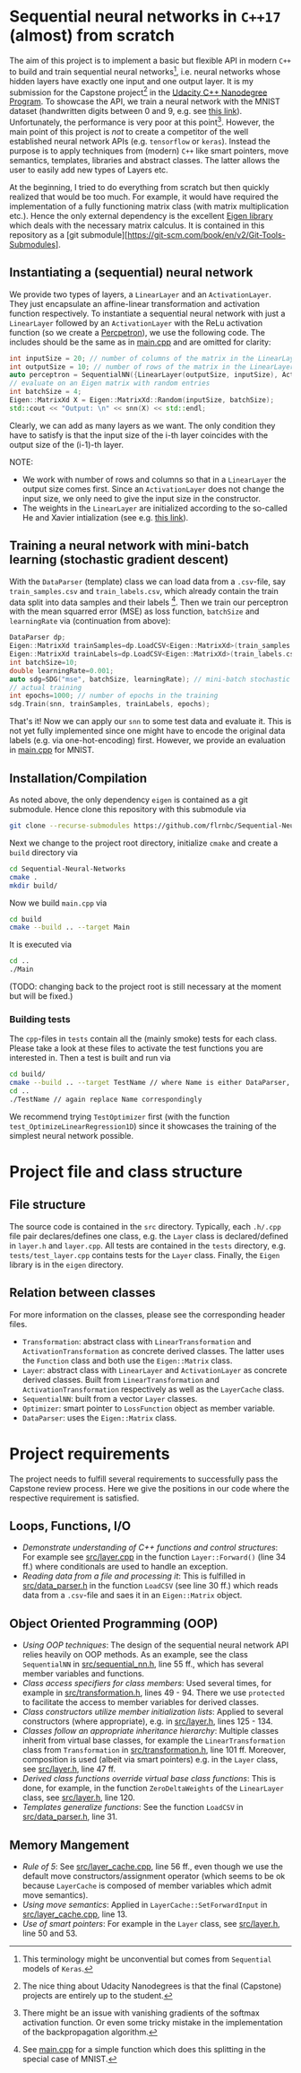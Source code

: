 # Sequential neural networks in `C++17` (almost) from scratch

The aim of this project is to implement a basic but flexible API in modern `C++` to build and train sequential neural networks[^1], i.e. neural networks whose hidden layers have exactly one input and one output layer. It is my submission for the Capstone project[^2] in the [Udacity C++ Nanodegree Program](https://www.udacity.com/course/c-plus-plus-nanodegree--nd213). To showcase the API, we train a neural network with the MNIST dataset (handwritten digits between 0 and 9, e.g. see [this link](http://yann.lecun.com/exdb/mnist/)). Unfortunately, the performance is very poor at this point[^3]. However, the main point of this project is *not* to create a competitor of the well established neural network APIs (e.g. `tensorflow` or `keras`). Instead the purpose is to apply techniques from (modern) `C++` like smart pointers, move semantics, templates, libraries and abstract classes. The latter allows the user to easily add new types of Layers etc.

At the beginning, I tried to do everything from scratch but then quickly realized that would be too much. For example, it would have required the implementation of a fully functioning matrix class (with matrix multiplication etc.). Hence the only external dependency is the excellent [Eigen library](https://eigen.tuxfamily.org/) which deals with the necessary matrix calculus. It is contained in this repository as a [git submodule][https://git-scm.com/book/en/v2/Git-Tools-Submodules].

## Instantiating a (sequential) neural network
We provide two types of layers, a `LinearLayer` and an `ActivationLayer`. They just encapsulate an affine-linear transformation and activation function respectively. To instantiate a sequential neural network with just a `LinearLayer` followed by an `ActivationLayer` with the ReLu activation function (so we create a [Percpetron](https://en.wikipedia.org/wiki/Perceptron)), we use the following code. The includes should be the same as in [main.cpp](main.cpp) and are omitted for clarity:

```C++
int inputSize = 20; // number of columns of the matrix in the LinearLayer
int outputSize = 10; // number of rows of the matrix in the LinearLayer
auto perceptron = SequentialNN({LinearLayer(outputSize, inputSize), ActivationLayer(outputSize, "relu")});
// evaluate on an Eigen matrix with random entries
int batchSize = 4;
Eigen::MatrixXd X = Eigen::MatrixXd::Random(inputSize, batchSize);
std::cout << "Output: \n" << snn(X) << std::endl;
```

Clearly, we can add as many layers as we want. The only condition they have to satisfy is that the input size of the i-th layer coincides with the output size of the (i-1)-th layer. 

NOTE:
+ We work with number of rows and columns so that in a `LinearLayer` the output size comes first. Since an `ActivationLayer` does not change the input size, we only need to give the input size in the constructor.
+ The weights in the `LinearLayer` are initialized according to the so-called He and Xavier intialization (see e.g. [this link](https://machinelearningmastery.com/weight-initialization-for-deep-learning-neural-networks/)). 

## Training a neural network with mini-batch learning (stochastic gradient descent)
With the `DataParser` (template) class we can load data from a `.csv`-file, say `train_samples.csv` and `train_labels.csv`, which already contain the train data split into data samples and their labels [^4]. Then we train our perceptron with the mean squarred error (MSE) as loss function, `batchSize` and `learningRate` via (continuation from above):

```C++
DataParser dp;
Eigen::MatrixXd trainSamples=dp.LoadCSV<Eigen::MatrixXd>(train_samples.csv);
Eigen::MatrixXd trainLabels=dp.LoadCSV<Eigen::MatrixXd>(train_labels.csv);
int batchSize=10;
double learningRate=0.001;
auto sdg=SDG("mse", batchSize, learningRate); // mini-batch stochastic gradient descent with MSE as loss function
// actual training
int epochs=1000; // number of epochs in the training
sdg.Train(snn, trainSamples, trainLabels, epochs);
```

That's it! Now we can apply our `snn` to some test data and evaluate it. This is not yet fully implemented since one might have to encode the original data labels (e.g. via one-hot-encoding) first. However, we provide an evaluation in [main.cpp](main.cpp) for MNIST.

## Installation/Compilation
As noted above, the only dependency `eigen` is contained as a git submodule. Hence clone this repository with this submodule via
```bash
git clone --recurse-submodules https://github.com/flrnbc/Sequential-Neural-Networks
```
Next we change to the project root directory, initialize `cmake` and create a `build` directory via
```bash
cd Sequential-Neural-Networks
cmake .
mkdir build/
```
Now we build `main.cpp` via 
```bash
cd build
cmake --build .. --target Main
```
It is executed via 
```bash
cd ..
./Main
```
(TODO: changing back to the project root is still necessary at the moment but will be fixed.)


### Building tests
The `cpp`-files in `tests` contain all the (mainly smoke) tests for each class. Please take a look at these files to activate the test functions you are interested in. Then a test is built and run via 
```bash
cd build/
cmake --build .. --target TestName // where Name is either DataParser, Function, LayerCache, Layer, LossFct, Optimizer, SequentialNN or Transformation
cd ..
./TestName // again replace Name correspondingly
```
We recommend trying `TestOptimizer` first (with the function `test_OptimizeLinearRegression1D`) since it showcases the training of the simplest neural network possible.



# Project file and class structure
## File structure
The source code is contained in the `src` directory. Typically, each `.h/.cpp` file pair declares/defines one class, e.g. the `Layer` class is declared/defined in `layer.h` and `layer.cpp`. All tests are contained in the `tests` directory, e.g. `tests/test_layer.cpp` contains tests for the `Layer` class. Finally, the `Eigen` library is in the `eigen` directory.

## Relation between classes
For more information on the classes, please see the corresponding header files.

+ `Transformation`: abstract class with `LinearTransformation` and `ActivationTransformation` as concrete derived classes. The latter uses the `Function` class and both use the `Eigen::Matrix` class.
+ `Layer`: abstract class with `LinearLayer` and `ActivationLayer` as concrete derived classes. Built from `LinearTransformation` and `ActivationTransformation` respectively as well as the `LayerCache` class.
+ `SequentialNN`: built from a vector `Layer` classes.
+ `Optimizer`: smart pointer to `LossFunction` object as member variable. 
+ `DataParser`: uses the `Eigen::Matrix` class.


# Project requirements
The project needs to fulfill several requirements to successfully pass the Capstone review process. Here we give the positions in our code where the respective requirement is satisfied. 

## Loops, Functions, I/O
+ *Demonstrate understanding of C++ functions and control structures*: 
  For example see [src/layer.cpp](src/layer.cpp) in the function `Layer::Forward()` (line 34 ff.) where conditionals are used to handle an exception.
+ *Reading data from a file and processing it*: 
  This is fulfilled in [src/data_parser.h](src/data_parser.h) in the function `LoadCSV` (see line 30 ff.) which reads data from a `.csv`-file and saes it in an `Eigen::Matrix` object.

## Object Oriented Programming (OOP)
+ *Using OOP techniques*: 
  The design of the sequential neural network API relies heavily on OOP methods. As an example, see the class `SequentialNN` in [src/sequential_nn.h](src/sequential_nn.h), line 55 ff., which has several member variables and functions.
+ *Class access specifiers for class members*:
  Used several times, for example in [src/transformation.h](src/transformation.h), lines 49 - 94. There we use `protected` to facilitate the access to member variables for derived classes.
+ *Class constructors utilize member initialization lists*: 
  Applied to several constructors (where appropriate), e.g. in [src/layer.h](src/layer.h), lines 125 - 134.
+ *Classes follow an appropriate inheritance hierarchy*:
  Multiple classes inherit from virtual base classes, for example the `LinearTransformation` class from `Transformation` in [src/transformation.h](src/transformation.h), line 101 ff. Moreover, composition is used (albeit via smart pointers) e.g. in the `Layer` class, see [src/layer.h](src/layer.h), line 47 ff.
+ *Derived class functions override virtual base class functions*: 
  This is done, for example, in the function `ZeroDeltaWeights` of the `LinearLayer` class, see [src/layer.h](src/layer.h), line 120.
+ *Templates generalize functions*:
  See the function `LoadCSV` in [src/data_parser.h](src/data_parser.h), line 31.

## Memory Mangement
+ *Rule of 5*: 
  See [src/layer_cache.cpp](src/layer_cache.cpp), line 56 ff., even though we use the default move constructors/assignment operator (which seems to be ok because `LayerCache` is composed of member variables which admit move semantics).
+ *Using move semantics*: 
  Applied in `LayerCache::SetForwardInput` in [src/layer_cache.cpp](src/layer_cache.cpp), line 13.
+ *Use of smart pointers*: 
  For example in the `Layer` class, see [src/layer.h](src/layer.h), line 50 and 53.


[^1]: This terminology might be unconvential but comes from `Sequential` models of `Keras`. 
[^2]: The nice thing about Udacity Nanodegrees is that the final (Capstone) projects are entirely up to the student. 
[^3]: There might be an issue with vanishing gradients of the softmax activation function. Or even some tricky mistake in the implementation of the backpropagation algorithm.
[^4]: See [main.cpp](main.cpp) for a simple function which does this splitting in the special case of MNIST.
